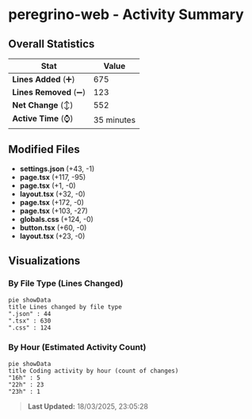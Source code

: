 # peregrino-web - Activity Summary 

## Overall Statistics

| Stat                   | Value                                                             |
| ---------------------- | ----------------------------------------------------------------- |
| **Lines Added** (➕)   | 675                                          |
| **Lines Removed** (➖) | 123                                        |
| **Net Change** (↕)    | 552                |
| **Active Time** (⌚)   | 35 minutes |


## Modified Files
- **settings.json** (+43, -1)
- **page.tsx** (+117, -95)
- **page.tsx** (+1, -0)
- **layout.tsx** (+32, -0)
- **page.tsx** (+172, -0)
- **page.tsx** (+103, -27)
- **globals.css** (+124, -0)
- **button.tsx** (+60, -0)
- **layout.tsx** (+23, -0)

## Visualizations

### By File Type (Lines Changed)

```mermaid
pie showData
title Lines changed by file type
".json" : 44
".tsx" : 630
".css" : 124
```

### By Hour (Estimated Activity Count)

```mermaid
pie showData
title Coding activity by hour (count of changes)
"16h" : 5
"22h" : 23
"23h" : 1
```


> **Last Updated:** 18/03/2025, 23:05:28
